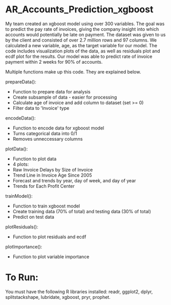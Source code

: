 # AR_Accounts_Prediction_xgboost

My team created an xgboost model using over 300 variables. The goal was to predict the pay rate of invoices, giving the company insight into which accounts would potentially be late on payment. The dataset was given to us by the client and consisted of over 2.7 million rows and 97 columns. We calculated a new variable, age, as the target variable for our model. The code includes visualization plots of the data, as well as residuals plot and ecdf plot for the results. Our model was able to predict rate of invoice payment within 2 weeks for 90% of accounts. 

Multiple functions make up this code. They are explained below.

prepareData():
- Function to prepare data for analysis
- Create subsample of data - easier for processing
- Calculate age of invoice and add column to dataset (set >= 0)
- Filter data to 'Invoice' type

encodeData():
- Function to encode data for xgboost model
- Turns categorical data into 0/1
- Removes unneccessary columns

plotData():
- Function to plot data
- 4 plots:
- Raw Invoice Delays by Size of Invoice
- Trend Line in Invoice Age Since 2005
- Forecast and trends by year, day of week, and day of year
- Trends for Each Profit Center

trainModel():
- Function to train xgboost model
-  Create training data (70% of total) and testing data (30% of total)
- Predict on test data

plotResiduals():
- Function to plot residuals and ecdf

plotImportance():
- Function to plot variable importance

# To Run:
You must have the following R libraries installed: readr, ggplot2, dplyr, splitstackshape, lubridate, xgboost, pryr, prophet.
